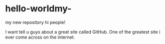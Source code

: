 # hello-worldmy-
my new repository
hi people!

I want tell u guys about a great site called GitHub.
One of the greatest site i ever come across on the internet.
